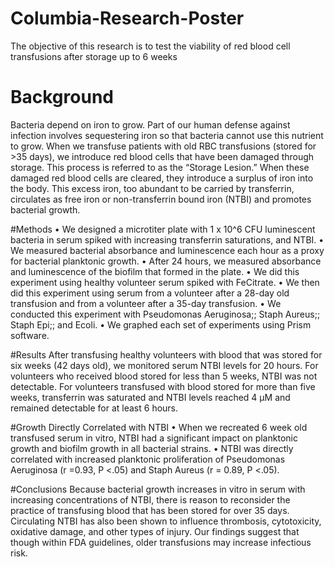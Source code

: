 # Columbia-Research-Poster
The objective of this research is to test the viability of red blood cell transfusions after storage up to 6 weeks 

# Background
Bacteria depend on iron to grow. Part of our human defense against infection involves sequestering iron so that bacteria cannot use this nutrient to grow. When we transfuse patients with old RBC transfusions (stored for >35 days), we introduce red blood cells that have been damaged through storage. This process is referred to as the “Storage Lesion.” When these damaged red blood cells are cleared, they introduce a surplus of iron into the body. This excess iron, too abundant to be carried by transferrin, circulates as free iron or non-transferrin bound iron (NTBI) and promotes bacterial growth.

#Methods
• We designed a microtiter plate with 1 x 10^6 CFU luminescent bacteria in serum spiked with increasing transferrin saturations, and NTBI.
• We measured bacterial absorbance and luminescence each hour as a proxy for bacterial planktonic growth.
• After 24 hours, we measured absorbance and luminescence of the biofilm that formed in the plate.
• We did this experiment using healthy volunteer serum spiked with FeCitrate.
• We then did this experiment using serum from a volunteer after a 28-day old transfusion and from a volunteer after a 35-day transfusion.
• We conducted this experiment with Pseudomonas Aeruginosa;; Staph Aureus;; Staph Epi;; and Ecoli.
• We graphed each set of experiments using Prism software.

#Results
After transfusing healthy volunteers with blood that was stored for six weeks (42 days old), we monitored serum NTBI levels for 20 hours. For volunteers who received blood stored for less than 5 weeks, NTBI was not detectable. For volunteers transfused with blood stored for more than five weeks, transferrin was saturated and NTBI levels reached 4 μM and remained detectable for at least 6 hours.

#Growth Directly Correlated with NTBI
• When we recreated 6 week old transfused serum in vitro, NTBI had a significant impact on planktonic growth and biofilm growth in all bacterial strains.
• NTBI was directly correlated with increased planktonic proliferation of Pseudomonas Aeruginosa (r =0.93, P <.05) and Staph Aureus (r = 0.89, P <.05).

#Conclusions
Because bacterial growth increases in vitro in serum with increasing concentrations of NTBI, there is reason to reconsider the practice of transfusing blood that has been stored for over 35 days. Circulating NTBI has also been shown to influence thrombosis, cytotoxicity, oxidative damage, and other types of injury. Our findings suggest that though within FDA guidelines, older transfusions may increase infectious risk.
